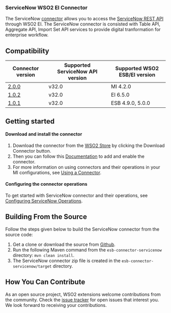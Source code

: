 ### ServiceNow WSO2 EI Connector

The ServiceNow [connector](https://ei.docs.wso2.com/en/latest/micro-integrator/references/connectors/servicenow-connector/servicenow-overview/) allows you to access the [ServiceNow REST API](https://developer.servicenow.com/dev.do#!/reference/api/utah/rest/c_ImportSetAPI) through WSO2 EI. The ServiceNow connector is consisted with Table API, Aggregate API, Import Set API services to provide digital tranformation for enterprise workflow.
## Compatibility

| Connector version | Supported ServiceNow API version | Supported WSO2 ESB/EI version |
| ------------- | ------------- | ------------- |
| [2.0.0](https://github.com/wso2-extensions/esb-connector-servicenow/tree/org.wso2.carbon.connector.servicenow-2.0.0) | v32.0 | MI 4.2.0|
| [1.0.2](https://github.com/wso2-extensions/esb-connector-servicenow/tree/org.wso2.carbon.connector.servicenow-1.0.2) | v32.0 | EI 6.5.0 |
| [1.0.1](https://github.com/wso2-extensions/esb-connector-servicenow/tree/org.wso2.carbon.connector.servicenow-1.0.1) | v32.0 | ESB 4.9.0, 5.0.0 |

## Getting started

#### Download and install the connector

1. Download the connector from the [WSO2 Store](https://store.wso2.com/store/assets/esbconnector/details/74999163-6706-41f6-a564-61479b99918f) by clicking the Download Connector button.
2. Then you can follow this [Documentation](https://ei.docs.wso2.com/en/latest/micro-integrator/references/connectors/servicenow-connector/servicenow-connector-example/) to add and enable the connector.
3. For more information on using connectors and their operations in your MI configurations, see [Using a Connector](https://ei.docs.wso2.com/en/latest/micro-integrator/develop/integration-development-kickstart/).


#### Configuring the connector operations

To get started with ServiceNow connector and their operations, see [Configuring ServiceNow Operations](docs/config.md).


## Building From the Source

Follow the steps given below to build the ServiceNow connector from the source code:

1. Get a clone or download the source from [Github](https://github.com/wso2-extensions/esb-connector-servicenow).
2. Run the following Maven command from the `esb-connector-servicenow` directory: `mvn clean install`.
3. The ServiceNow connector zip file is created in the `esb-connector-servicenow/target` directory.

## How You Can Contribute

As an open source project, WSO2 extensions welcome contributions from the community.
Check the [issue tracker](https://github.com/wso2-extensions/esb-connector-servicenow/issues) for open issues that interest you. We look forward to receiving your contributions.
